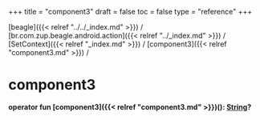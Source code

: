 +++
title = "component3"
draft = false
toc = false
type = "reference"
+++

[beagle]({{< relref "../../_index.md" >}}) / [br.com.zup.beagle.android.action]({{< relref "../_index.md" >}}) / [SetContext]({{< relref "_index.md" >}}) / [component3]({{< relref "component3.md" >}}) / 



# component3  
  
<b><b>operator fun [component3]({{< relref "component3.md" >}})(): [String](https://kotlinlang.org/api/latest/jvm/stdlib/kotlin/-string/index.html)?</b></b>  



